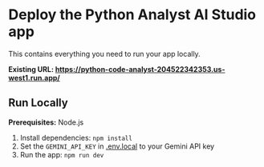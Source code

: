 # Deploy the Python Analyst AI Studio app

This contains everything you need to run your app locally.

**Existing URL: https://python-code-analyst-204522342353.us-west1.run.app/**

## Run Locally

**Prerequisites:**  Node.js


1. Install dependencies:
   `npm install`
2. Set the `GEMINI_API_KEY` in [.env.local](.env.local) to your Gemini API key
3. Run the app:
   `npm run dev`
